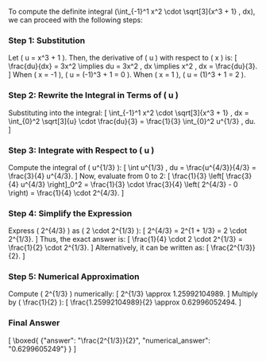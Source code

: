 To compute the definite integral \(\int_{-1}^1 x^2 \cdot \sqrt[3]{x^3 + 1} \, dx\), we can proceed with the following steps:

### Step 1: Substitution
Let \( u = x^3 + 1 \). Then, the derivative of \( u \) with respect to \( x \) is:
\[
\frac{du}{dx} = 3x^2 \implies du = 3x^2 \, dx \implies x^2 \, dx = \frac{du}{3}.
\]
When \( x = -1 \), \( u = (-1)^3 + 1 = 0 \).
When \( x = 1 \), \( u = (1)^3 + 1 = 2 \).

### Step 2: Rewrite the Integral in Terms of \( u \)
Substituting into the integral:
\[
\int_{-1}^1 x^2 \cdot \sqrt[3]{x^3 + 1} \, dx = \int_{0}^2 \sqrt[3]{u} \cdot \frac{du}{3} = \frac{1}{3} \int_{0}^2 u^{1/3} \, du.
\]

### Step 3: Integrate with Respect to \( u \)
Compute the integral of \( u^{1/3} \):
\[
\int u^{1/3} \, du = \frac{u^{4/3}}{4/3} = \frac{3}{4} u^{4/3}.
\]
Now, evaluate from 0 to 2:
\[
\frac{1}{3} \left[ \frac{3}{4} u^{4/3} \right]_0^2 = \frac{1}{3} \cdot \frac{3}{4} \left( 2^{4/3} - 0 \right) = \frac{1}{4} \cdot 2^{4/3}.
\]

### Step 4: Simplify the Expression
Express \( 2^{4/3} \) as \( 2 \cdot 2^{1/3} \):
\[
2^{4/3} = 2^{1 + 1/3} = 2 \cdot 2^{1/3}.
\]
Thus, the exact answer is:
\[
\frac{1}{4} \cdot 2 \cdot 2^{1/3} = \frac{1}{2} \cdot 2^{1/3}.
\]
Alternatively, it can be written as:
\[
\frac{2^{1/3}}{2}.
\]

### Step 5: Numerical Approximation
Compute \( 2^{1/3} \) numerically:
\[
2^{1/3} \approx 1.25992104989.
\]
Multiply by \( \frac{1}{2} \):
\[
\frac{1.25992104989}{2} \approx 0.62996052494.
\]

### Final Answer
\[
\boxed{
{"answer": "\\frac{2^{1/3}}{2}", "numerical_answer": "0.6299605249"}
}
\]